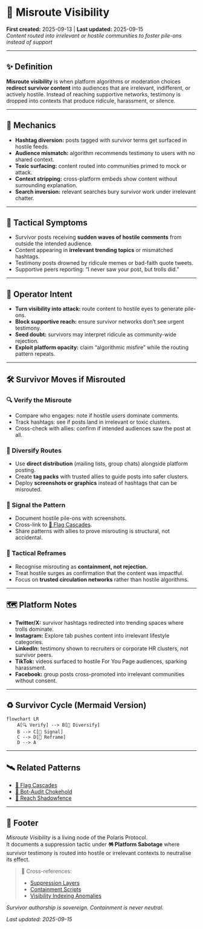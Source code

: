 # 🧭 Misroute Visibility  
**First created:** 2025-09-13 | **Last updated:** 2025-09-15  
*Content routed into irrelevant or hostile communities to foster pile-ons instead of support*  

---

## ✨ Definition  
**Misroute visibility** is when platform algorithms or moderation choices **redirect survivor content** into audiences that are irrelevant, indifferent, or actively hostile. Instead of reaching supportive networks, testimony is dropped into contexts that produce ridicule, harassment, or silence.  

---

## 🔬 Mechanics  
- **Hashtag diversion:** posts tagged with survivor terms get surfaced in hostile feeds.  
- **Audience mismatch:** algorithm recommends testimony to users with no shared context.  
- **Toxic surfacing:** content routed into communities primed to mock or attack.  
- **Context stripping:** cross-platform embeds show content without surrounding explanation.  
- **Search inversion:** relevant searches bury survivor work under irrelevant chatter.  

---

## 🥀 Tactical Symptoms  
- Survivor posts receiving **sudden waves of hostile comments** from outside the intended audience.  
- Content appearing in **irrelevant trending topics** or mismatched hashtags.  
- Testimony posts drowned by ridicule memes or bad-faith quote tweets.  
- Supportive peers reporting: “I never saw your post, but trolls did.”  

---

## 👾 Operator Intent  
- **Turn visibility into attack:** route content to hostile eyes to generate pile-ons.  
- **Block supportive reach:** ensure survivor networks don’t see urgent testimony.  
- **Seed doubt:** survivors may interpret ridicule as community-wide rejection.  
- **Exploit platform opacity:** claim “algorithmic misfire” while the routing pattern repeats.  

---

## 🛠 Survivor Moves if Misrouted  

### 🔍 Verify the Misroute  
- Compare who engages: note if hostile users dominate comments.  
- Track hashtags: see if posts land in irrelevant or toxic clusters.  
- Cross-check with allies: confirm if intended audiences saw the post at all.  

### 🌱 Diversify Routes  
- Use **direct distribution** (mailing lists, group chats) alongside platform posting.  
- Create **tag packs** with trusted allies to guide posts into safer clusters.  
- Deploy **screenshots or graphics** instead of hashtags that can be misrouted.  

### 🔮 Signal the Pattern  
- Document hostile pile-ons with screenshots.  
- Cross-link to [🛑 Flag Cascades](./🛑_flag_cascades.md).  
- Share patterns with allies to prove misrouting is structural, not accidental.  

### 🧩 Tactical Reframes  
- Recognise misrouting as **containment, not rejection.**  
- Treat hostile surges as confirmation that the content was impactful.  
- Focus on **trusted circulation networks** rather than hostile algorithms.  

---

## 🗺 Platform Notes  

- **Twitter/X:** survivor hashtags redirected into trending spaces where trolls dominate.  
- **Instagram:** Explore tab pushes content into irrelevant lifestyle categories.  
- **LinkedIn:** testimony shown to recruiters or corporate HR clusters, not survivor peers.  
- **TikTok:** videos surfaced to hostile For You Page audiences, sparking harassment.  
- **Facebook:** group posts cross-promoted into irrelevant communities without consent.  

---

## ♻️ Survivor Cycle (Mermaid Version)  

```mermaid
flowchart LR
    A[🔍 Verify] --> B[🌱 Diversify]
    B --> C[🔮 Signal]
    C --> D[🧩 Reframe]
    D --> A
```

---

## 🛰️ Related Patterns  
- [🛑 Flag Cascades](./🛑_flag_cascades.md)  
- [🤖 Bot-Audit Chokehold](./🤖_bot_audit_chokehold.md)  
- [📡 Reach Shadowfence](./📡_reach_shadowfence.md)  

---

## 🏮 Footer  

*Misroute Visibility* is a living node of the Polaris Protocol.  
It documents a suppression tactic under **🪅 Platform Sabotage** where survivor testimony is routed into hostile or irrelevant contexts to neutralise its effect.  

> 📡 Cross-references:  
> - [Suppression Layers](../)  
> - [Containment Scripts](../../../Disruption_Kit/Containment_Scripts/)  
> - [Visibility Indexing Anomalies](../../🔮_Visibility_Indexing_Anomalies/)  

*Survivor authorship is sovereign. Containment is never neutral.*  

_Last updated: 2025-09-15_
